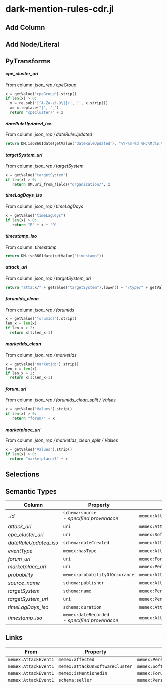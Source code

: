 # dark-mention-rules-cdr.jl

## Add Column

## Add Node/Literal

## PyTransforms
#### _cpe_cluster_uri_
From column: _json_rep / cpeGroup_
``` python
x = getValue("cpeGroup").strip()
if len(x) > 0:
  x = re.sub('[^A-Za-z0-9\|]+', '', x.strip())
  x= x.replace("|", "_")
  return "cpeCluster/" + x
```

#### _dateRuleUpdated_iso_
From column: _json_rep / dateRuleUpdated_
``` python
return DM.iso8601date(getValue("dateRuleUpdated"), "%Y-%m-%d %H:%M:%S.%f")
```

#### _targetSystem_uri_
From column: _json_rep / targetSystem_
``` python
x = getValue("targetSystem")
if len(x) > 0:
   return UM.uri_from_fields("organization/", x)
```

#### _timeLagDays_iso_
From column: _json_rep / timeLagDays_
``` python
x = getValue("timeLagDays")
if len(x) > 0:
   return "P" + x + "D"
```

#### _timestamp_iso_
From column: _timestamp_
``` python
return DM.iso8601date(getValue("timestamp"))
```

#### _attack_uri_
From column: _json_rep / targetSystem_uri_
``` python
return "attack/" + getValue("targetSystem").lower() + "/type/" + getValue("eventType") + "/" + getValue("cpe_cluster_uri") + "/lag/" + getValue("timeLagDays")
```

#### _forumIds_clean_
From column: _json_rep / forumIds_
``` python
x = getValue("forumIds").strip()
len_x = len(x)
if len_x > 2:
  return x[1:len_x-1]
```

#### _marketIds_clean_
From column: _json_rep / marketIds_
``` python
x = getValue("marketIds").strip()
len_x = len(x)
if len_x > 2:
  return x[1:len_x-1]
```

#### _forum_uri_
From column: _json_rep / forumIds_clean_split / Values_
``` python
x = getValue("Values").strip()
if len(x) > 0:
   return "forum/" + x
```

#### _marketplace_uri_
From column: _json_rep / marketIds_clean_split / Values_
``` python
x = getValue("Values").strip()
if len(x) > 0:
  return "marketplace/6" + x
```


## Selections

## Semantic Types
| Column | Property | Class |
|  ----- | -------- | ----- |
| __id_ | `schema:source`<BR> - _specified provenance_ | `memex:AttackEvent1`|
| _attack_uri_ | `uri` | `memex:AttackEvent1`|
| _cpe_cluster_uri_ | `uri` | `memex:SoftwareSystemCluster1`|
| _dateRuleUpdated_iso_ | `schema:dateCreated` | `memex:AttackEvent1`|
| _eventType_ | `memex:hasType` | `memex:AttackEvent1`|
| _forum_uri_ | `uri` | `memex:Forum1`|
| _marketplace_uri_ | `uri` | `memex:PersonOrOrganization2`|
| _probability_ | `memex:probabilityOfOccurance` | `memex:AttackEvent1`|
| _source_name_ | `schema:publisher` | `memex:AttackEvent1`|
| _targetSystem_ | `schema:name` | `memex:PersonOrOrganization1`|
| _targetSystem_uri_ | `uri` | `memex:PersonOrOrganization1`|
| _timeLagDays_iso_ | `schema:duration` | `memex:AttackEvent1`|
| _timestamp_iso_ | `memex:dateRecorded`<BR> - _specified provenance_ | `memex:AttackEvent1`|


## Links
| From | Property | To |
|  --- | -------- | ---|
| `memex:AttackEvent1` | `memex:affected` | `memex:PersonOrOrganization1`|
| `memex:AttackEvent1` | `memex:attackOnSoftwareCluster` | `memex:SoftwareSystemCluster1`|
| `memex:AttackEvent1` | `memex:isMentionedIn` | `memex:Forum1`|
| `memex:AttackEvent1` | `schema:seller` | `memex:PersonOrOrganization2`|
